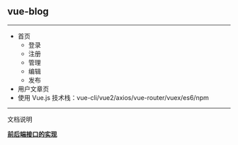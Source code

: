 ## vue-blog
***
+ 首页
  + 登录
  + 注册
  + 管理
  + 编辑
  + 发布
+ 用户文章页
+ 使用 Vue.js 技术栈：vue-cli/vue2/axios/vue-router/vuex/es6/npm
***
文档说明

__[前后端接口的实现](https://github.com/Composur/vue-blog/blob/master/vue-blog/doc/API.md)__

